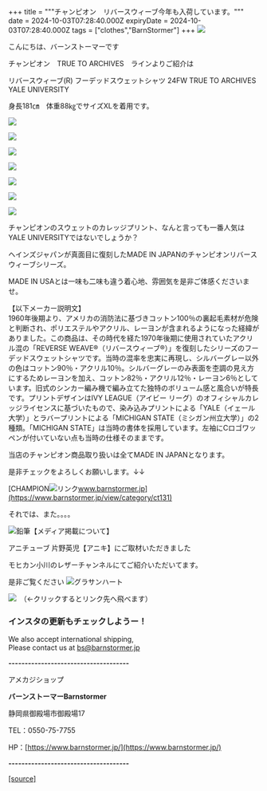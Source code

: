 +++
title = """チャンピオン　リバースウィーブ今年も入荷しています。"""
date = 2024-10-03T07:28:40.000Z
expiryDate = 2024-10-03T07:28:40.000Z
tags = ["clothes","BarnStormer"]
+++
[![](https://stat.ameba.jp/user_images/20231023/16/barnstormer-go/b2/03/p/o0420015015354743273.png)](https://ameblo.jp/barnstormer-go/entry-12825670498.html)

こんにちは、バーンストーマーです

チャンピオン　TRUE TO ARCHIVES　ラインよりご紹介は

リバースウィーブ(R) フーデッドスウェットシャツ 24FW TRUE TO ARCHIVES　YALE UNIVERSITY

身長181㎝　体重88㎏でサイズXLを着用です。

[![](https://stat.ameba.jp/user_images/20241003/15/barnstormer-go/da/dc/j/o0466070015493596601.jpg)](https://stat.ameba.jp/user_images/20241003/15/barnstormer-go/da/dc/j/o0466070015493596601.jpg)

[![](https://stat.ameba.jp/user_images/20241003/15/barnstormer-go/2b/1c/j/o0466070015493596622.jpg)](https://stat.ameba.jp/user_images/20241003/15/barnstormer-go/2b/1c/j/o0466070015493596622.jpg)

[![](https://stat.ameba.jp/user_images/20241003/15/barnstormer-go/4f/a5/j/o0582070015493596625.jpg)](https://stat.ameba.jp/user_images/20241003/15/barnstormer-go/4f/a5/j/o0582070015493596625.jpg)

[![](https://stat.ameba.jp/user_images/20241003/15/barnstormer-go/70/83/j/o0930093015493596629.jpg)](https://stat.ameba.jp/user_images/20241003/15/barnstormer-go/70/83/j/o0930093015493596629.jpg)

[![](https://stat.ameba.jp/user_images/20241003/15/barnstormer-go/c1/29/j/o0930093015493596627.jpg)](https://stat.ameba.jp/user_images/20241003/15/barnstormer-go/c1/29/j/o0930093015493596627.jpg)

[![](https://stat.ameba.jp/user_images/20241003/15/barnstormer-go/75/12/j/o0930093015493596632.jpg)](https://stat.ameba.jp/user_images/20241003/15/barnstormer-go/75/12/j/o0930093015493596632.jpg)

[![](https://stat.ameba.jp/user_images/20241003/15/barnstormer-go/56/ff/j/o0930093015493596634.jpg)](https://stat.ameba.jp/user_images/20241003/15/barnstormer-go/56/ff/j/o0930093015493596634.jpg)

チャンピオンのスウェットのカレッジプリント、なんと言っても一番人気はYALE UNIVERSITYではないでしょうか？

ヘインズジャパンが真面目に復刻したMADE IN JAPANのチャンピオンリバースウィーブシリーズ。

MADE IN USAとは一味も二味も違う着心地、雰囲気を是非ご体感くださいませ。

【以下メーカー説明文】  
1960年後期より、アメリカの消防法に基づきコットン100％の裏起毛素材が危険と判断され、ポリエステルやアクリル、レーヨンが含まれるようになった経緯がありました。この商品は、その時代を経た1970年後期に使用されていたアクリル混の「REVERSE WEAVE®（リバースウィーブ®）」を復刻したシリーズのフーデッドスウェットシャツです。当時の混率を忠実に再現し、シルバーグレー以外の色はコットン90％・アクリル10％。シルバーグレーのみ表面を杢調の見え方にするためレーヨンを加え、コットン82％・アクリル12％・レーヨン6％としています。旧式のシンカー編み機で編み立てた独特のボリューム感と風合いが特長です。プリントデザインはIVY LEAGUE（アイビー リーグ）のオフィシャルカレッジライセンスに基づいたもので、染み込みプリントによる「YALE（イェール大学）」とラバープリントによる「MICHIGAN STATE（ミシガン州立大学）」の2種類。「MICHIGAN STATE」は当時の書体を採用しています。左袖にCロゴワッペンが付いていない点も当時の仕様そのままです。

当店のチャンピオン商品取り扱いは全てMADE IN JAPANとなります。

是非チェックをよろしくお願いします。↓↓

[CHAMPION![リンク](https://c.stat100.ameba.jp/ameblo/symbols/v3.20.0/svg/gray/editor_link.svg)www.barnstormer.jp](https://www.barnstormer.jp/view/category/ct131)

それでは、また。。。。

![鉛筆](https://stat100.ameba.jp/blog/ucs/img/char/char3/519.png)【メディア掲載について】

アニチューブ 片野英児【アニキ】にご取材いただきました

モヒカン小川のレザーチャンネルにてご紹介いただいてます。

是非ご覧ください ![グラサンハート](https://stat100.ameba.jp/blog/ucs/img/char/char3/148.png)

[![](https://stat.ameba.jp/user_images/20230412/16/barnstormer-go/6a/23/p/o0108010815269242493.png)](https://www.instagram.com/barnstormer_daily/)　（←クリックするとリンク先へ飛べます）

### インスタの更新もチェックしようー！

We also accept international shipping,  
Please contact us at bs@barnstormer.jp

**\-------------------------------------**

アメカジショップ

**バーンストーマーBarnstormer**

静岡県御殿場市御殿場17

TEL：0550-75-7755

HP：[https://www.barnstormer.jp/](https://www.barnstormer.jp/)

**\-------------------------------------**

[[source]](https://ameblo.jp/barnstormer-go/entry-12869871143.html)

